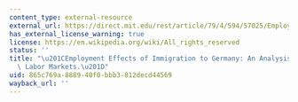```yaml
---
content_type: external-resource
external_url: https://direct.mit.edu/rest/article/79/4/594/57025/Employment-Effects-of-Immigration-to-Germany-An
has_external_license_warning: true
license: https://en.wikipedia.org/wiki/All_rights_reserved
status: ''
title: "\u201CEmployment Effects of Immigration to Germany: An Analysis Based on Local\
  \ Labor Markets.\u201D"
uid: 865c769a-8889-40f0-bbb3-812decd44569
wayback_url: ''
---
```

